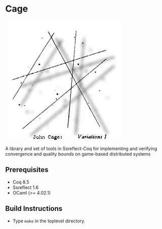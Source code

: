 # Cage 

![John Cage: Variations I](/img/cage_variations.jpg?raw=true "John Cage: Variations I")

A library and set of tools in Ssreflect-Coq for implementing and verifying convergence and quality bounds on game-based distributed systems 

## Prerequisites

* Coq 8.5
* Ssreflect 1.6
* OCaml (>= 4.02.1)

## Build Instructions

* Type `make` in the toplevel directory.
